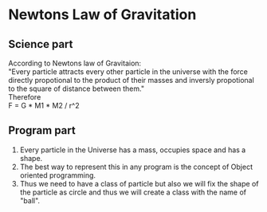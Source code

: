 # Newtons Law of Gravitation
## Science part
According to Newtons law of Gravitaion:\
"Every particle attracts every other particle in the universe with the force directly propotional to the product of their masses and inversly propotional to the square of distance between them."  
Therefore  
F = G * M1 * M2 / r^2  

## Program part
1. Every particle in the Universe has a mass, occupies space and has a shape.
2. The best way to represent this in any program is the concept of Object oriented programming.
3. Thus we need to have a class of particle but also we will fix the shape of the particle as circle and thus we will create a class with the name of "ball".
